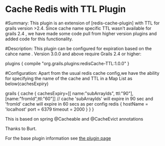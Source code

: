 
Cache Redis with TTL Plugin
===========================

#Summary:
This plugin is an extension of [redis-cache-plugin] with TTL for grails version >2.4. Since cache name specific TTL wasn't available for grails 2.4 , we have made some code pull from higher version plugins and added code for this functionality.


#Description:
This plugin can be configured for expiration based on the cahce name .
Version 3.0.0 and above require Grails 2.4 or higher:

plugins {
  compile "org.grails.plugins:redisCache-TTL:1.0.0"
}

#Configuration: 
 Apart from the usual redis cache config,we have the ability for specifying the name of the cache and TTL in a Map List as below(cachesExpiry)
 
grails {
	 cache {
		 cachesExpiry=[[ name:"subArrayIds", ttl:"90"],[name:"fromId",ttl:"60"]]   // cache 'subArrayIds' will expire in 90 sec and 'fromId' cache will 																						expire in 60 secs as per config 
	   redis {
		 hostName = 'localhost'
		 port = 6379
		 timeout = 2000
	   }
	 }
   }

This is based on spring @Cacheable and @CacheEvict annotations

Thanks to Burt.

For the base plugin information see [the plugin page](http://grails.org/plugin/cache-redis)
